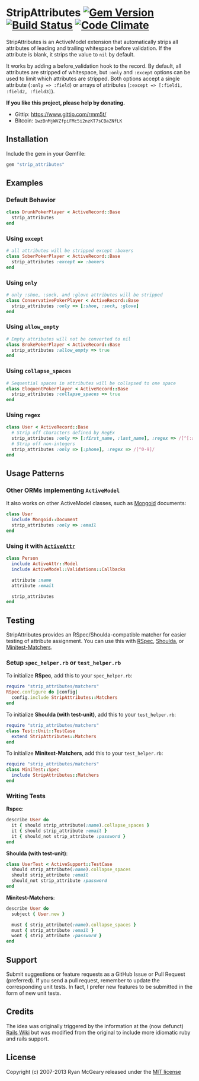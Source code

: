 # StripAttributes [![Gem Version](https://badge.fury.io/rb/strip_attributes.png)](http://badge.fury.io/rb/strip_attributes) [![Build Status](https://secure.travis-ci.org/rmm5t/strip_attributes.png)](http://travis-ci.org/rmm5t/strip_attributes) [![Code Climate](https://codeclimate.com/github/rmm5t/strip_attributes.png)](https://codeclimate.com/github/rmm5t/strip_attributes)

StripAttributes is an ActiveModel extension that automatically strips all
attributes of leading and trailing whitespace before validation. If the
attribute is blank, it strips the value to `nil` by default.

It works by adding a before_validation hook to the record.  By default, all
attributes are stripped of whitespace, but `:only` and `:except`
options can be used to limit which attributes are stripped.  Both options accept
a single attribute (`:only => :field`) or arrays of attributes (`:except =>
[:field1, :field2, :field3]`).

**If you like this project, please help by donating.**

* Gittip: https://www.gittip.com/rmm5t/
* Bitcoin: `1wzBnMjWVZfpiFMc5i2nzKT7sCBaZNfLK`

## Installation

Include the gem in your Gemfile:

```ruby
gem "strip_attributes"
```

## Examples

### Default Behavior

```ruby
class DrunkPokerPlayer < ActiveRecord::Base
  strip_attributes
end
```

### Using `except`

```ruby
# all attributes will be stripped except :boxers
class SoberPokerPlayer < ActiveRecord::Base
  strip_attributes :except => :boxers
end
```

### Using `only`

```ruby
# only :shoe, :sock, and :glove attributes will be stripped
class ConservativePokerPlayer < ActiveRecord::Base
  strip_attributes :only => [:shoe, :sock, :glove]
end
```

### Using `allow_empty`

```ruby
# Empty attributes will not be converted to nil
class BrokePokerPlayer < ActiveRecord::Base
  strip_attributes :allow_empty => true
end
```

### Using `collapse_spaces`

```ruby
# Sequential spaces in attributes will be collapsed to one space
class EloquentPokerPlayer < ActiveRecord::Base
  strip_attributes :collapse_spaces => true
end
```

### Using `regex`

```ruby
class User < ActiveRecord::Base
  # Strip off characters defined by RegEx
  strip_attributes :only => [:first_name, :last_name], :regex => /[^[:alpha:]\s]/
  # Strip off non-integers
  strip_attributes :only => [:phone], :regex => /[^0-9]/
end
```

## Usage Patterns

### Other ORMs implementing `ActiveModel`

It also works on other ActiveModel classes, such as [Mongoid](http://mongoid.org/) documents:

```ruby
class User
  include Mongoid::Document
  strip_attributes :only => :email
end
```

### Using it with [`ActiveAttr`](https://github.com/cgriego/active_attr)

```ruby
class Person
  include ActiveAttr::Model
  include ActiveModel::Validations::Callbacks

  attribute :name
  attribute :email

  strip_attributes
end

```

## Testing

StripAttributes provides an RSpec/Shoulda-compatible matcher for easier
testing of attribute assignment. You can use this with
[RSpec](http://rspec.info/), [Shoulda](https://github.com/thoughtbot/shoulda),
or [Minitest-Matchers](https://github.com/zenspider/minitest-matchers).

### Setup `spec_helper.rb` or `test_helper.rb`

To initialize **RSpec**, add this to your `spec_helper.rb`:

```ruby
require "strip_attributes/matchers"
RSpec.configure do |config|
  config.include StripAttributes::Matchers
end
```

To initialize **Shoulda (with test-unit)**, add this to your `test_helper.rb`:

```ruby
require "strip_attributes/matchers"
class Test::Unit::TestCase
  extend StripAttributes::Matchers
end
```

To initialize **Minitest-Matchers**, add this to your `test_helper.rb`:

```ruby
require "strip_attributes/matchers"
class MiniTest::Spec
  include StripAttributes::Matchers
end
```

### Writing Tests

**Rspec**:

```ruby
describe User do
  it { should strip_attribute(:name).collapse_spaces }
  it { should strip_attribute :email }
  it { should_not strip_attribute :password }
end
```

**Shoulda (with test-unit)**:

```ruby
class UserTest < ActiveSupport::TestCase
  should strip_attribute(:name).collapse_spaces
  should strip_attribute :email
  should_not strip_attribute :password
end
```

**Minitest-Matchers**:

```ruby
describe User do
  subject { User.new }

  must { strip_attribute(:name).collapse_spaces }
  must { strip_attribute :email }
  wont { strip_attribute :password }
end
```

## Support

Submit suggestions or feature requests as a GitHub Issue or Pull
Request (preferred). If you send a pull request, remember to update the
corresponding unit tests.  In fact, I prefer new features to be submitted in the
form of new unit tests.

## Credits

The idea was originally triggered by the information at the (now defunct) [Rails
Wiki](http://oldwiki.rubyonrails.org/rails/pages/HowToStripWhitespaceFromModelFields)
but was modified from the original to include more idiomatic ruby and rails
support.

## License

Copyright (c) 2007-2013 Ryan McGeary released under the [MIT
license](http://en.wikipedia.org/wiki/MIT_License)
